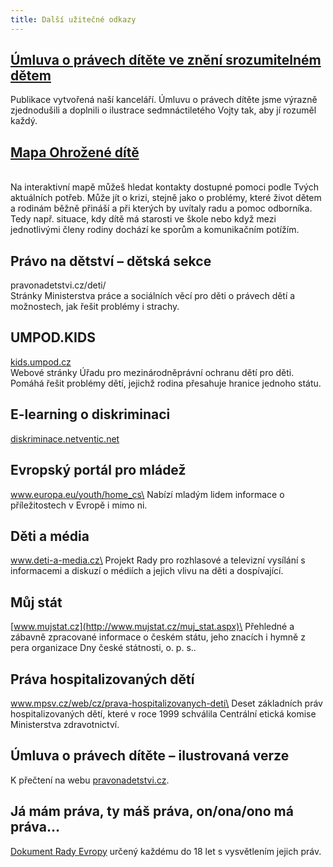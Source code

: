 ```yaml
---
title: Další užitečné odkazy
---
```

## [Úmluva o právech dítěte ve znění srozumitelném dětem](/media/umluva_o_pravech_ditete_web_pdf.pdf)

Publikace vytvořená naší kanceláří. Úmluvu o právech dítěte jsme výrazně zjednodušili a doplnili o ilustrace sedmnáctiletého Vojty tak, aby jí rozuměl každý. 

## [Mapa Ohrožené dítě](ohrozenedite.cz)

\
Na interaktivní mapě můžeš hledat kontakty dostupné pomoci podle Tvých aktuálních potřeb. Může jít o krizi, stejně jako o problémy, které život dětem a rodinám běžně přináší a při kterých by uvítaly radu a pomoc odborníka. Tedy např. situace, kdy dítě má starosti ve škole nebo když mezi jednotlivými členy rodiny dochází ke sporům a komunikačním potížím.

## Právo na dětství – dětská sekce

pravonadetstvi.cz/deti/\
Stránky Ministerstva práce a sociálních věcí pro děti o právech dětí a možnostech, jak řešit problémy i strachy.

## UMPOD.KIDS

[kids.umpod.cz](https://kids.umpod.cz/)\
Webové stránky Úřadu pro mezinárodněprávní ochranu dětí pro děti. Pomáhá řešit problémy dětí, jejichž rodina přesahuje hranice jednoho státu.

## E-learning o diskriminaci

[diskriminace.netventic.net](diskriminace.netventic.net)

## Evropský portál pro mládež

www.europa.eu/youth/home_cs\
Nabízí mladým lidem informace o příležitostech v Evropě i mimo ni.

## Děti a média

www.deti-a-media.cz\
Projekt Rady pro rozhlasové a televizní vysílání s informacemi a diskuzí o médiích a jejich vlivu na děti a dospívající.

## Můj stát

[www.mujstat.cz](http://www.mujstat.cz/muj_stat.aspx)\
Přehledné a zábavně zpracované informace o českém státu, jeho znacích i hymně z pera organizace Dny české státnosti, o. p. s..

## Práva hospitalizovaných dětí

www.mpsv.cz/web/cz/prava-hospitalizovanych-deti\
Deset základních práv hospitalizovaných dětí, které v roce 1999 schválila Centrální etická komise Ministerstva zdravotnictví.

## Úmluva o právech dítěte – ilustrovaná verze

K přečtení na webu [pravonadetstvi.cz](http://www.pravonadetstvi.cz/tvoje-prava/umluva-o-pravech-ditete-1/prava-deti/ilustrovana-umluva-o-pravech-ditete/).

## Já mám práva, ty máš práva, on/ona/ono má práva…

[Dokument Rady Evropy](https://www.coe.int/t/dg3/children/News/20th%20Anniversary%20UN%20CRC_files/BrochureCR_Cz.pdf) určený každému do 18 let s vysvětlením jejich práv.
